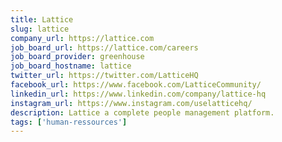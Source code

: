 ```yaml
---
title: Lattice
slug: lattice
company_url: https://lattice.com
job_board_url: https://lattice.com/careers
job_board_provider: greenhouse
job_board_hostname: lattice
twitter_url: https://twitter.com/LatticeHQ
facebook_url: https://www.facebook.com/LatticeCommunity/
linkedin_url: https://www.linkedin.com/company/lattice-hq
instagram_url: https://www.instagram.com/uselatticehq/
description: Lattice a complete people management platform.
tags: ['human-ressources']
---
```

